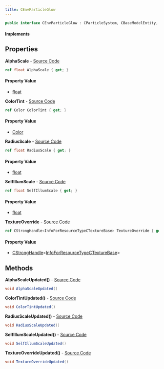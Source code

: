 ```yaml
---
title: CEnvParticleGlow
---
```


```csharp
public interface CEnvParticleGlow : CParticleSystem, CBaseModelEntity, CBaseEntity, CEntityInstance, ISchemaClass<CEntityInstance>, ISchemaClass<CBaseEntity>, ISchemaClass<CBaseModelEntity>, ISchemaClass<CParticleSystem>, ISchemaClass<CEnvParticleGlow>, ISchemaField, ISchemaClass, INativeHandle
```

#### Implements

## Properties

**AlphaScale** - [Source Code](https://github.com/swiftly-solution/swiftlys2/blob/main/managed/src/SwiftlyS2.Generated/Schemas/Interfaces/CEnvParticleGlow.cs#L16)

```csharp
ref float AlphaScale { get; }
```

#### Property Value

- [float](https://learn.microsoft.com/dotnet/api/system.single)

**ColorTint** - [Source Code](https://github.com/swiftly-solution/swiftlys2/blob/main/managed/src/SwiftlyS2.Generated/Schemas/Interfaces/CEnvParticleGlow.cs#L22)

```csharp
ref Color ColorTint { get; }
```

#### Property Value

- [Color](/docs/api/shared/natives/color)

**RadiusScale** - [Source Code](https://github.com/swiftly-solution/swiftlys2/blob/main/managed/src/SwiftlyS2.Generated/Schemas/Interfaces/CEnvParticleGlow.cs#L18)

```csharp
ref float RadiusScale { get; }
```

#### Property Value

- [float](https://learn.microsoft.com/dotnet/api/system.single)

**SelfIllumScale** - [Source Code](https://github.com/swiftly-solution/swiftlys2/blob/main/managed/src/SwiftlyS2.Generated/Schemas/Interfaces/CEnvParticleGlow.cs#L20)

```csharp
ref float SelfIllumScale { get; }
```

#### Property Value

- [float](https://learn.microsoft.com/dotnet/api/system.single)

**TextureOverride** - [Source Code](https://github.com/swiftly-solution/swiftlys2/blob/main/managed/src/SwiftlyS2.Generated/Schemas/Interfaces/CEnvParticleGlow.cs#L24)

```csharp
ref CStrongHandle<InfoForResourceTypeCTextureBase> TextureOverride { get; }
```

#### Property Value

- [CStrongHandle](/docs/api/shared/natives/cstronghandle-1)<[InfoForResourceTypeCTextureBase](/docs/api/shared/schemadefinitions/infoforresourcetypectexturebase)>

## Methods

**AlphaScaleUpdated()** - [Source Code](https://github.com/swiftly-solution/swiftlys2/blob/main/managed/src/SwiftlyS2.Generated/Schemas/Interfaces/CEnvParticleGlow.cs#L26)

```csharp
void AlphaScaleUpdated()
```

**ColorTintUpdated()** - [Source Code](https://github.com/swiftly-solution/swiftlys2/blob/main/managed/src/SwiftlyS2.Generated/Schemas/Interfaces/CEnvParticleGlow.cs#L29)

```csharp
void ColorTintUpdated()
```

**RadiusScaleUpdated()** - [Source Code](https://github.com/swiftly-solution/swiftlys2/blob/main/managed/src/SwiftlyS2.Generated/Schemas/Interfaces/CEnvParticleGlow.cs#L27)

```csharp
void RadiusScaleUpdated()
```

**SelfIllumScaleUpdated()** - [Source Code](https://github.com/swiftly-solution/swiftlys2/blob/main/managed/src/SwiftlyS2.Generated/Schemas/Interfaces/CEnvParticleGlow.cs#L28)

```csharp
void SelfIllumScaleUpdated()
```

**TextureOverrideUpdated()** - [Source Code](https://github.com/swiftly-solution/swiftlys2/blob/main/managed/src/SwiftlyS2.Generated/Schemas/Interfaces/CEnvParticleGlow.cs#L30)

```csharp
void TextureOverrideUpdated()
```

